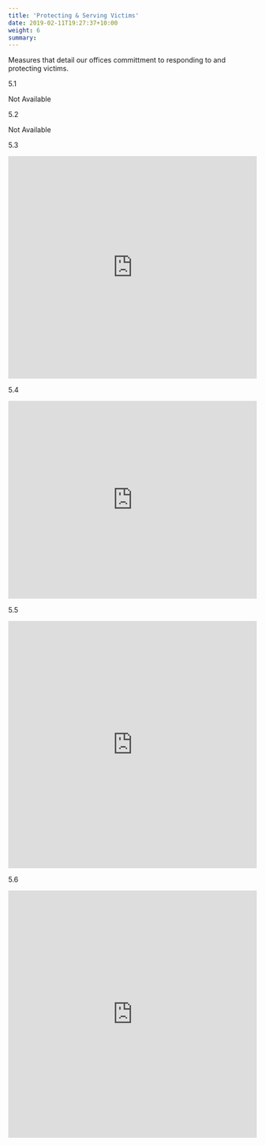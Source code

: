 ```yaml
---
title: 'Protecting & Serving Victims'
date: 2019-02-11T19:27:37+10:00
weight: 6
summary: 
---
```


Measures that detail our offices committment to responding to and protecting victims.

<!--more-->

5.1

Not Available

5.2

Not Available

5.3

<iframe title="Avoiding Victim Coercion" aria-label="chart" id="datawrapper-chart-uktbO" src="https://datawrapper.dwcdn.net/uktbO/1/" scrolling="no" frameborder="0" style="width: 0; min-width: 100% !important; border: none;" height="450"></iframe><script type="text/javascript">!function(){"use strict";window.addEventListener("message",(function(a){if(void 0!==a.data["datawrapper-height"])for(var e in a.data["datawrapper-height"]){var t=document.getElementById("datawrapper-chart-"+e)||document.querySelector("iframe[src*='"+e+"']");t&&(t.style.height=a.data["datawrapper-height"][e]+"px")}}))}();
</script>

5.4

<iframe title="Addressing Violent Victimization of Children" aria-label="Interactive line chart" id="datawrapper-chart-qP12o" src="https://datawrapper.dwcdn.net/qP12o/1/" scrolling="no" frameborder="0" style="width: 0; min-width: 100% !important; border: none;" height="400"></iframe><script type="text/javascript">!function(){"use strict";window.addEventListener("message",(function(a){if(void 0!==a.data["datawrapper-height"])for(var e in a.data["datawrapper-height"]){var t=document.getElementById("datawrapper-chart-"+e)||document.querySelector("iframe[src*='"+e+"']");t&&(t.style.height=a.data["datawrapper-height"][e]+"px")}}))}();
</script>

5.5

<iframe title="Addressing Victimization of the Poor" aria-label="Interactive line chart" id="datawrapper-chart-tsyFD" src="https://datawrapper.dwcdn.net/tsyFD/1/" scrolling="no" frameborder="0" style="width: 0; min-width: 100% !important; border: none;" height="500"></iframe><script type="text/javascript">!function(){"use strict";window.addEventListener("message",(function(a){if(void 0!==a.data["datawrapper-height"])for(var e in a.data["datawrapper-height"]){var t=document.getElementById("datawrapper-chart-"+e)||document.querySelector("iframe[src*='"+e+"']");t&&(t.style.height=a.data["datawrapper-height"][e]+"px")}}))}();
</script>

5.6

<iframe title="Addressing Sexual Assault Victimization" aria-label="Interactive line chart" id="datawrapper-chart-ri94j" src="https://datawrapper.dwcdn.net/ri94j/1/" scrolling="no" frameborder="0" style="width: 0; min-width: 100% !important; border: none;" height="500"></iframe><script type="text/javascript">!function(){"use strict";window.addEventListener("message",(function(a){if(void 0!==a.data["datawrapper-height"])for(var e in a.data["datawrapper-height"]){var t=document.getElementById("datawrapper-chart-"+e)||document.querySelector("iframe[src*='"+e+"']");t&&(t.style.height=a.data["datawrapper-height"][e]+"px")}}))}();
</script>
